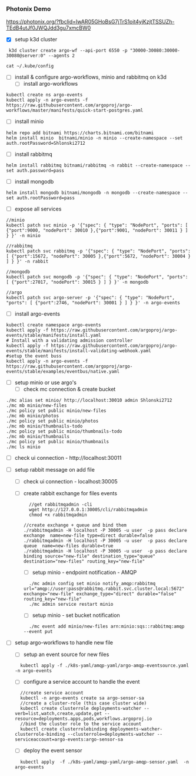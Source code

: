 ### Photonix Demo
  https://photonix.org/?fbclid=IwAR05GHoBsG7jTrS1oit4yjKzjtTSSUZh-TEdB4utJf0JWQJdd3gu7xmcBW0


- [x] setup k3d cluster

```
 k3d cluster create argo-wf --api-port 6550 -p "30000-30080:30000-30080@server:0" --agents 2

cat ~/.kube/config
```

- [ ] install & configure argo-workflows, minio and rabbitmq on k3d
  - [ ] install argo-workflows

```
kubectl create ns argo-events
kubectl apply -n argo-events -f https://raw.githubusercontent.com/argoproj/argo-workflows/master/manifests/quick-start-postgres.yaml
```

- [ ] install minio

```
helm repo add bitnami https://charts.bitnami.com/bitnami
helm install minio  bitnami/minio -n minio --create-namespace --set auth.rootPassword=Shlonski2712
```

- [ ] install rabbitmq

```
helm install rabbitmq bitnami/rabbitmq -n rabbit --create-namespace --set auth.password=pass
```

- [ ] install mongodb

```
helm install mongodb bitnami/mongodb -n mongodb --create-namespace --set auth.rootPassword=pass
```

- [ ] expose all services

```
//minio
kubectl patch svc minio -p '{"spec": { "type": "NodePort", "ports": [ {"port":9000, "nodePort": 30010 },{"port":9001, "nodePort": 30011 } ] } }' -n minio

//rabbitmq
kubectl patch svc rabbitmq -p '{"spec": { "type": "NodePort", "ports": [ {"port":15672, "nodePort": 30005 },{"port":5672, "nodePort": 30004 } ] } }' -n rabbit

//mongodb
kubectl patch svc mongodb -p '{"spec": { "type": "NodePort", "ports": [ {"port":27017, "nodePort": 30015 } ] } }' -n mongodb

//argo
kubectl patch svc argo-server -p '{"spec": { "type": "NodePort", "ports": [ {"port":2746, "nodePort": 30001 } ] } }' -n argo-events

```

- [ ] install argo-events

```
kubectl create namespace argo-events
kubectl apply -f https://raw.githubusercontent.com/argoproj/argo-events/stable/manifests/install.yaml
# Install with a validating admission controller
kubectl apply -f https://raw.githubusercontent.com/argoproj/argo-events/stable/manifests/install-validating-webhook.yaml
#setup the event buss
kubectl apply -n argo-events -f https://raw.githubusercontent.com/argoproj/argo-events/stable/examples/eventbus/native.yaml
```

- [ ] setup minio or use argo's
  - [ ] check mc connection & create bucket

```
./mc alias set minio/ http://localhost:30010 admin Shlonski2712
./mc mb minio/new-files
./mc policy set public minio/new-files
./mc mb minio/photos
./mc policy set public minio/photos
./mc mb minio/thumbnails-todo
./mc policy set public minio/thumbnails-todo
./mc mb minio/thumbnails
./mc policy set public minio/thumbnails
./mc ls minio
```

- [ ] check ui connection - http://localhost:30011
- [ ] setup rabbit message on add file

  - [ ] check ui connection - localhost:30005
  - [ ] create rabbit exchange for files events

    ```
      //get rabbitmqadmin -cli
      wget http://127.0.0.1:30005/cli/rabbitmqadmin
      chmod +x rabbitmqadmin

    //create exchange + queue and bind them
    ./rabbitmqadmin -H localhost -P 30005 -u user  -p pass declare exchange  name=new-file type=direct durable=false
    ./rabbitmqadmin -H localhost -P 30005 -u user  -p pass declare queue  name=new-files durable=true
    ./rabbitmqadmin -H localhost -P 30005 -u user  -p pass declare binding source="new-file" destination_type="queue" destination="new-files" routing_key="new-file"
    ```

    - [ ] setup minio - endpoint notification - AMQP

    ```
      ./mc admin config set minio notify_amqp:rabbitmq url="amqp://user:pass@rabbitmq.rabbit.svc.cluster.local:5672" exchange="new-file" exchange_type="direct" durable="false" routing_key="new-file"
      ./mc admin service restart minio
    ```

    - [ ] setup minio - set bucket notification

    ```
      ./mc event add minio/new-files arn:minio:sqs::rabbitmq:amqp  --event put
    ```

- [ ] setup argo-workflows to handle new file

  - [ ] setup an event source for new files
  ```
    kubectl apply -f ./k8s-yaml/amqp-yaml/argo-amqp-eventsource.yaml -n argo-events
  ```
  - [ ] configure a service account to handle the event
  ```
    //create service account
    kubectl -n argo-events create sa argo-sensor-sa
    //create a cluster-role (this case cluster wide)
    kubectl create clusterrole deployments-watcher --verb=list,watch,create,update,get --resource=deployments.apps,pods,workflows.argoproj.io
    //bind the cluster role to the service account
    kubectl create clusterrolebinding deployments-watcher-clusterrole-binding --clusterrole=deployments-watcher --serviceaccount=argo-events:argo-sensor-sa
  ```
  - [ ] deploy the event sensor
  ```
    kubectl apply  -f ./k8s-yaml/amqp-yaml/argo-amqp-sensor.yaml  -n argo-events
  ```
